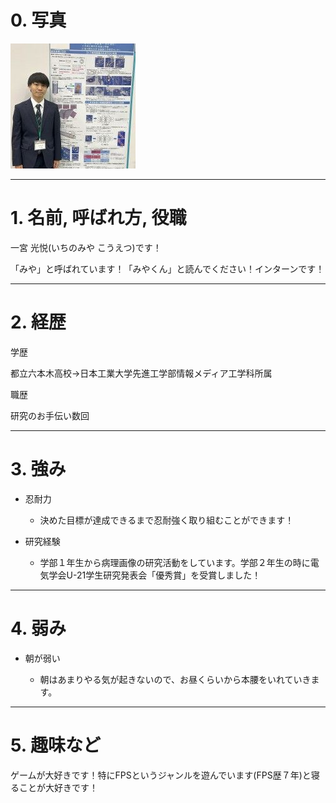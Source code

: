 # 0. 写真

![alt text](../images/image.png)

***

# 1. 名前, 呼ばれ方, 役職

一宮 光悦(いちのみや こうえつ)です！

「みや」と呼ばれています！「みやくん」と読んでください！インターンです！

***

# 2. 経歴

学歴

都立六本木高校→日本工業大学先進工学部情報メディア工学科所属

職歴

研究のお手伝い数回

***

# 3. 強み

- 忍耐力

    - 決めた目標が達成できるまで忍耐強く取り組むことができます！

- 研究経験

    - 学部１年生から病理画像の研究活動をしています。学部２年生の時に電気学会U-21学生研究発表会「優秀賞」を受賞しました！



***

# 4. 弱み

- 朝が弱い

    - 朝はあまりやる気が起きないので、お昼くらいから本腰をいれていきます。

***

# 5. 趣味など

ゲームが大好きです！特にFPSというジャンルを遊んでいます(FPS歴７年)と寝ることが大好きです！
